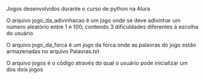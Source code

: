Jogos desenvolvidos durante o curso de python na Alura

O arquivo jogo_da_adivinhacao é um jogo onde se deve adivinhar um número aleatório entre 1 e 100, contendo 3 dificuldades diferentes à escolha do usuário

O arquivo jogo_da_forca é um jogo da forca onde as palavras do jogo estão armazenadas no arquivo Palavras.txt

O arquivo jogos é o código através do qual o usuário pode inicializar um dos dois jogos